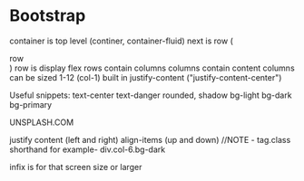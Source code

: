 # Bootstrap
container is top level (continer, container-fluid)
next is row (<section class="row bg-info"> row </section>)
row is display flex
rows contain columns
columns contain content
columns can be sized 1-12 (col-1)
built in justify-content ("justify-content-center")

Useful snippets:
text-center text-danger
rounded, shadow
bg-light bg-dark bg-primary

UNSPLASH.COM

justify content (left and right)
align-items (up and down)
//NOTE - tag.class shorthand
for example- div.col-6.bg-dark 

infix is for that screen size or larger

